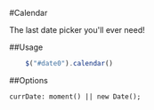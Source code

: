 #Calendar

The last date picker you'll ever need!

##Usage
```js
    $("#date0").calendar()
```

##Options
```
currDate: moment() || new Date();
```
